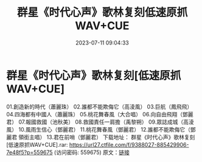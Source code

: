 ﻿---
title: 群星《时代心声》歌林复刻低速原抓WAV+CUE
date: 2023-07-11 09:04:33
categories: WAV车载音乐、镜像
tags: 华语中文
---
# 群星《时代心声》歌林复刻[低速原抓WAV+CUE]

01.創造新的時代（蕭麗珠）
02.誰都不能欺侮它（高淩風）
03.巨航（鳳飛飛）
04.四海都有中國人（蕭麗珠）
05.桃花舞春風（大合唱）
06.向自由飛翔（鄧麗君）
07.報國救國（池秋美）
08.救國責任一肩擔（禹黎朔）
09.眾誌成城（高淩風）
10.風雨生信心（鄧麗君）
11.桃花舞春風（鄧麗君）
12.誰都不能欺侮它（鄧麗君 領銜主唱）
13.君在前哨（鄧麗君）
下载地址：
群星《时代心声》歌林复刻[低速原抓WAV+CUE].rar: https://url27.ctfile.com/f/9388027-885429906-7e48f5?p=559675
(访问密码: 559675)
原文：[链接](https://blog.sina.com.cn/s/blog_1647c7e76010312nj.html)
